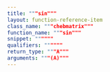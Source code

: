 ```yaml
---
title: """sin"""
layout: function-reference-item
class_name: """chebmatrix"""
function_name: """sin"""
snippet: """"""
qualifiers: """"""
return_type: """A"""
arguments: """(A)"""
---
```


